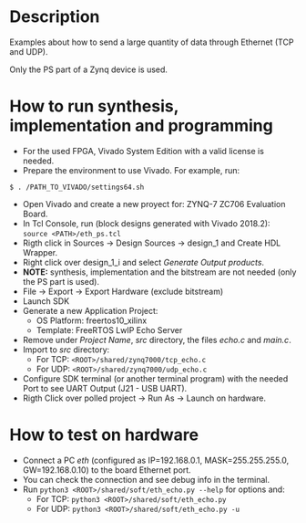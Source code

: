 # Description

Examples about how to send a large quantity of data through Ethernet (TCP and UDP).

Only the PS part of a Zynq device is used.

# How to run synthesis, implementation and programming

* For the used FPGA, Vivado System Edition with a valid license is needed.
* Prepare the environment to use Vivado. For example, run:
```
$ . /PATH_TO_VIVADO/settings64.sh
```
* Open Vivado and create a new proyect for: ZYNQ-7 ZC706 Evaluation Board.
* In Tcl Console, run (block designs generated with Vivado 2018.2): `source <PATH>/eth_ps.tcl`
* Rigth click in Sources -> Design Sources -> design_1 and Create HDL Wrapper.
* Right click over design_1_i and select *Generate Output products*.
* **NOTE:** synthesis, implementation and the bitstream are not needed (only the PS part is used).
* File -> Export -> Export Hardware (exclude bitstream)
* Launch SDK
* Generate a new Application Project:
  * OS Platform: freertos10_xilinx
  * Template: FreeRTOS LwIP Echo Server
* Remove under *Project Name*, *src* directory, the files *echo.c* and *main.c*.
* Import to *src* directory:
  * For TCP: `<ROOT>/shared/zynq7000/tcp_echo.c`
  * For UDP: `<ROOT>/shared/zynq7000/udp_echo.c`
* Configure SDK terminal (or another terminal program) with the needed Port to see UART Output (J21 - USB UART).
* Rigth Click over polled project -> Run As -> Launch on hardware.

# How to test on hardware

* Connect a PC *eth* (configured as IP=192.168.0.1, MASK=255.255.255.0, GW=192.168.0.10) to the board Ethernet port.
* You can check the connection and see debug info in the terminal.
* Run `python3 <ROOT>/shared/soft/eth_echo.py --help` for options and:
  * For TCP: `python3 <ROOT>/shared/soft/eth_echo.py`
  * For UDP: `python3 <ROOT>/shared/soft/eth_echo.py -u`
